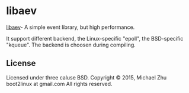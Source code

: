 # libaev

[libaev]- A simple event library, but high performance.

It support different backend, the Linux-specific "epoll", the BSD-specific
"kqueue". The backend is choosen during compiling.


## License
Licensed under three caluse BSD.
Copyright © 2015, Michael Zhu  boot2linux at gmail.com
All rights reserved.

[libaev]: https://github.com/butterflyfish/libaev

